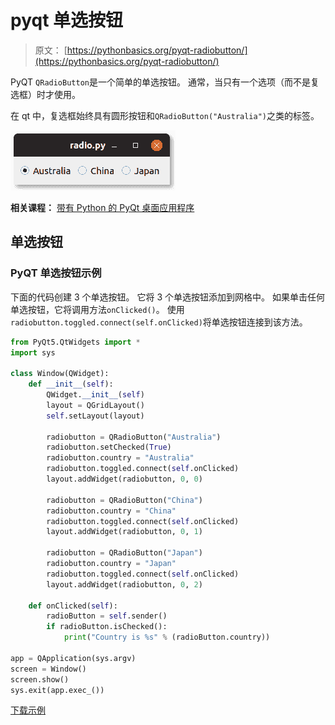 # pyqt 单选按钮

> 原文： [https://pythonbasics.org/pyqt-radiobutton/](https://pythonbasics.org/pyqt-radiobutton/)

PyQT `QRadioButton`是一个简单的单选按钮。 通常，当只有一个选项（而不是复选框）时才使用。

在 qt 中，复选框始终具有圆形按钮和`QRadioButton("Australia")`之类的标签。

![pyqt radiobutton QRadioButton](img/40381d87dcf1cdf4992a4130e8a00a9c.jpg)

**相关课程：**
[带有 Python 的 PyQt 桌面应用程序](https://gum.co/pysqtsamples)

## 单选按钮

### PyQT 单选按钮示例

下面的代码创建 3 个单选按钮。 它将 3 个单选按钮添加到网格中。
如果单击任何单选按钮，它将调用方法`onClicked()`。 使用`radiobutton.toggled.connect(self.onClicked)`将单选按钮连接到该方法。

```py
from PyQt5.QtWidgets import *
import sys

class Window(QWidget):
    def __init__(self):
        QWidget.__init__(self)
        layout = QGridLayout()
        self.setLayout(layout)

        radiobutton = QRadioButton("Australia")
        radiobutton.setChecked(True)
        radiobutton.country = "Australia"
        radiobutton.toggled.connect(self.onClicked)
        layout.addWidget(radiobutton, 0, 0)

        radiobutton = QRadioButton("China")
        radiobutton.country = "China"
        radiobutton.toggled.connect(self.onClicked)
        layout.addWidget(radiobutton, 0, 1)

        radiobutton = QRadioButton("Japan")
        radiobutton.country = "Japan"
        radiobutton.toggled.connect(self.onClicked)
        layout.addWidget(radiobutton, 0, 2)

    def onClicked(self):
        radioButton = self.sender()
        if radioButton.isChecked():
            print("Country is %s" % (radioButton.country))

app = QApplication(sys.argv)
screen = Window()
screen.show()
sys.exit(app.exec_())

```

[下载示例](https://gum.co/pysqtsamples)